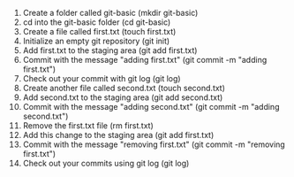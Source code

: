 1. Create a folder called git-basic (mkdir git-basic)
2. cd into the git-basic folder (cd git-basic)
3. Create a file called first.txt (touch first.txt)
4. Initialize an empty git repository (git init)
5. Add first.txt to the staging area (git add first.txt)
6. Commit with the message "adding first.txt" (git commit -m "adding first.txt")
7. Check out your commit with git log (git log)
8. Create another file called second.txt (touch second.txt)
9. Add second.txt to the staging area (git add second.txt)
10. Commit with the message "adding second.txt" (git commit -m "adding second.txt")
11. Remove the first.txt file (rm first.txt)
12. Add this change to the staging area (git add first.txt)
13. Commit with the message "removing first.txt" (git commit -m "removing first.txt")
14. Check out your commits using git log (git log)

